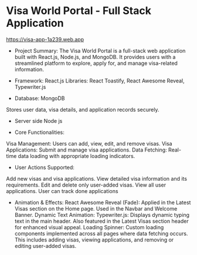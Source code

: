 
# Visa World Portal - Full Stack Application 
 https://visa-app-1a239.web.app

- Project Summary:
The Visa World Portal is a full-stack web application built with React.js, Node.js, and MongoDB. It provides users with a streamlined platform to explore, apply for, and manage visa-related information.



- Framework: React.js
Libraries: React Toastify, React Awesome Reveal, Typewriter.js

- Database: MongoDB

Stores user data, visa details, and application records securely.

- Server side 
Node js


- Core Functionalities:

Visa Management: Users can add, view, edit, and remove visas.
Visa Applications: Submit and manage visa applications.
Data Fetching: Real-time data loading with appropriate loading indicators.

- User Actions Supported:

Add new visas and visa applications.
View detailed visa information and its requirements.
Edit and delete only user-added visas.
View all user applications.
User can track done applications


- Animation & Effects:
React Awesome Reveal (Fade):
Applied in the Latest Visas section on the Home page.
Used in the Navbar and Welcome Banner.
Dynamic Text Animation:
Typewriter.js:
Displays dynamic typing text in the main header.
Also featured in the Latest Visas section header for enhanced visual appeal.
Loading Spinner:
Custom loading components implemented across all pages where data fetching occurs. This includes adding visas, viewing applications, and removing or editing user-added visas.


